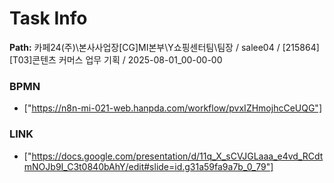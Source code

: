 # Task Info

**Path:** 카페24(주)\본사사업장\[CG]MI본부\Y쇼핑센터팀\팀장 / salee04 / [215864] [T03]콘텐츠 커머스 업무 기획 / 2025-08-01_00-00-00

### BPMN
- ["https://n8n-mi-021-web.hanpda.com/workflow/pvxIZHmojhcCeUQG"]

### LINK
- ["https://docs.google.com/presentation/d/11q_X_sCVJGLaaa_e4vd_RCdtmNOJb9I_C3t0840bAhY/edit#slide=id.g31a59fa9a7b_0_79"]

